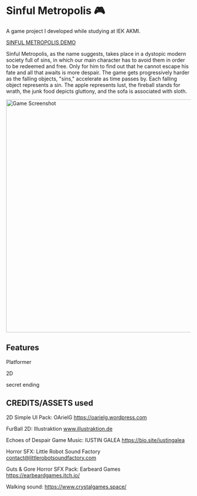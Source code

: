 # Sinful Metropolis 🎮

A game project I developed while studying at IEK AKMI.

[SINFUL METROPOLIS DEMO](https://youtu.be/-wkdcIPLAFM)

Sinful Metropolis, as the name suggests, takes place in a dystopic modern society full of sins, in which our main character has to avoid them in order to be redeemed and free.
Only for him to find out that he cannot escape his fate and all that awaits is more despair. The game gets progressively harder as the falling objects, "sins," accelerate as time passes by.
Each falling object represents a sin. The apple represents lust, the fireball stands for wrath, the junk food depicts gluttony, and the sofa is associated with sloth.

<img width="1230" height="635" alt="Game Screenshot" src="https://github.com/user-attachments/assets/9d5eeff4-4fe0-4336-a76e-21b33e7206f6" />

## Features

Platformer

2D

secret ending



## CREDITS/ASSETS used
2D Simple UI Pack: OArielG
https://oarielg.wordpress.com

FurBall 2D: Illustraktion
www.illustraktion.de

Echoes of Despair Game Music: IUSTIN GALEA
https://bio.site/iustingalea

Horror SFX: Little Robot Sound Factory
contact@littlerobotsoundfactory.com

Guts & Gore Horror SFX Pack: Earbeard Games
https://earbeardgames.itch.io/

Walking sound: https://www.crystalgames.space/
